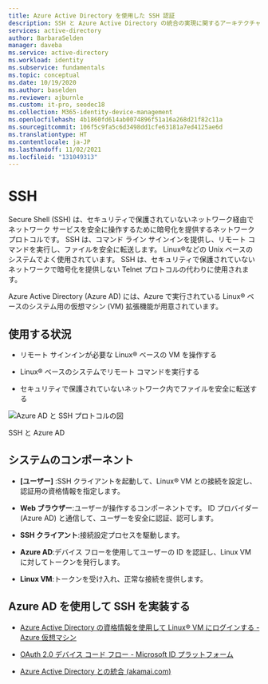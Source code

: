 ```yaml
---
title: Azure Active Directory を使用した SSH 認証
description: SSH と Azure Active Directory の統合の実現に関するアーキテクチャ ガイダンス
services: active-directory
author: BarbaraSelden
manager: daveba
ms.service: active-directory
ms.workload: identity
ms.subservice: fundamentals
ms.topic: conceptual
ms.date: 10/19/2020
ms.author: baselden
ms.reviewer: ajburnle
ms.custom: it-pro, seodec18
ms.collection: M365-identity-device-management
ms.openlocfilehash: 4b1860fd614ab0074896f51a16a268d21f82c11a
ms.sourcegitcommit: 106f5c9fa5c6d3498dd1cfe63181a7ed4125ae6d
ms.translationtype: HT
ms.contentlocale: ja-JP
ms.lasthandoff: 11/02/2021
ms.locfileid: "131049313"
---
```

# <a name="ssh"></a>SSH  

Secure Shell (SSH) は、セキュリティで保護されていないネットワーク経由でネットワーク サービスを安全に操作するために暗号化を提供するネットワーク プロトコルです。 SSH は、コマンド ライン サインインを提供し、リモート コマンドを実行し、ファイルを安全に転送します。 Linux®などの Unix ベースのシステムでよく使用されています。 SSH は、セキュリティで保護されていないネットワークで暗号化を提供しない Telnet プロトコルの代わりに使用されます。 

Azure Active Directory (Azure AD) には、Azure で実行されている Linux® ベースのシステム用の仮想マシン (VM) 拡張機能が用意されています。 

## <a name="use-when"></a>使用する状況 

* リモート サインインが必要な Linux® ベースの VM を操作する

* Linux® ベースのシステムでリモート コマンドを実行する

* セキュリティで保護されていないネットワーク内でファイルを安全に転送する

![Azure AD と SSH プロトコルの図](./media/authentication-patterns/ssh-auth.png)

SSH と Azure AD

## <a name="components-of-system"></a>システムのコンポーネント 

* **[ユーザー]** :SSH クライアントを起動して、Linux® VM との接続を設定し、認証用の資格情報を指定します。

* **Web ブラウザー**:ユーザーが操作するコンポーネントです。 ID プロバイダー (Azure AD) と通信して、ユーザーを安全に認証、認可します。

* **SSH クライアント**:接続設定プロセスを駆動します。

* **Azure AD**:デバイス フローを使用してユーザーの ID を認証し、Linux VM に対してトークンを発行します。

* **Linux VM**:トークンを受け入れ、正常な接続を提供します。

## <a name="implement-ssh-with-azure-ad"></a>Azure AD を使用して SSH を実装する 

* [Azure Active Directory の資格情報を使用して Linux® VM にログインする - Azure 仮想マシン](../../virtual-machines/linux/login-using-aad.md) 

* [OAuth 2.0 デバイス コード フロー - Microsoft ID プラットフォーム](../develop/v2-oauth2-device-code.md)

* [Azure Active Directory との統合 (akamai.com)](https://learn.akamai.com/en-us/webhelp/enterprise-application-access/enterprise-application-access/GUID-6B16172C-86CC-48E8-B30D-8E678BF3325F.html)
